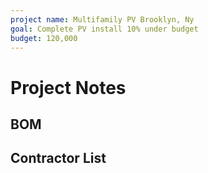 ```yaml
---
project name: Multifamily PV Brooklyn, Ny
goal: Complete PV install 10% under budget
budget: 120,000
---
```


# Project Notes

## BOM

## Contractor List

